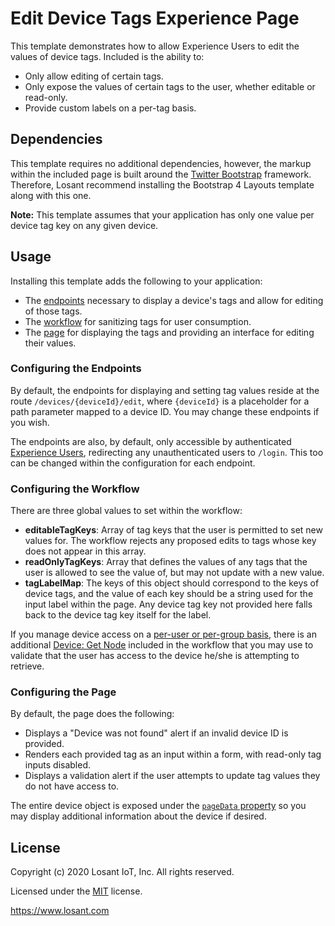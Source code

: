 # Edit Device Tags Experience Page

This template demonstrates how to allow Experience Users to edit the values of device tags. Included is the ability to:
- Only allow editing of certain tags.
- Only expose the values of certain tags to the user, whether editable or read-only.
- Provide custom labels on a per-tag basis.

## Dependencies

This template requires no additional dependencies, however, the markup within the included page is built around the [Twitter Bootstrap](https://getbootstrap.com/) framework. Therefore, Losant recommend installing the Bootstrap 4 Layouts template along with this one.

**Note:** This template assumes that your application has only one value per device tag key on any given device.

## Usage

Installing this template adds the following to your application:

- The [endpoints](https://docs.losant.com/experiences/endpoints/) necessary to display a device's tags and allow for editing of those tags.
- The [workflow](https://docs.losant.com/workflows/overview/) for sanitizing tags for user consumption.
- The [page](https://docs.losant.com/experiences/views/) for displaying the tags and providing an interface for editing their values.

### Configuring the Endpoints

By default, the endpoints for displaying and setting tag values reside at the route `/devices/{deviceId}/edit`, where `{deviceId}` is a placeholder for a path parameter mapped to a device ID. You may change these endpoints if you wish.

The endpoints are also, by default, only accessible by authenticated [Experience Users](https://docs.losant.com/experiences/users/), redirecting any unauthenticated users to `/login`. This too can be changed within the configuration for each endpoint.

### Configuring the Workflow

There are three global values to set within the workflow:

- **editableTagKeys**: Array of tag keys that the user is permitted to set new values for. The workflow rejects any proposed edits to tags whose key does not appear in this array.
- **readOnlyTagKeys**: Array that defines the values of any tags that the user is allowed to see the value of, but may not update with a new value.
- **tagLabelMap**: The keys of this object should correspond to the keys of device tags, and the value of each key should be a string used for the input label within the page. Any device tag key not provided here falls back to the device tag key itself for the label.

If you manage device access on a [per-user or per-group basis](https://docs.losant.com/experiences/groups/#devices), there is an additional [Device: Get Node](https://docs.losant.com/workflows/data/get-device/) included in the workflow that you may use to validate that the user has access to the device he/she is attempting to retrieve.

### Configuring the Page

By default, the page does the following:

- Displays a "Device was not found" alert if an invalid device ID is provided.
- Renders each provided tag as an input within a form, with read-only tag inputs disabled.
- Displays a validation alert if the user attempts to update tag values they do not have access to.

The entire device object is exposed under the [`pageData` property](https://docs.losant.com/experiences/views/#custom-pages) so you may display additional information about the device if desired.

## License

Copyright (c) 2020 Losant IoT, Inc. All rights reserved.

Licensed under the [MIT](https://github.com/Losant/losant-templates/blob/master/LICENSE.txt) license.

https://www.losant.com
